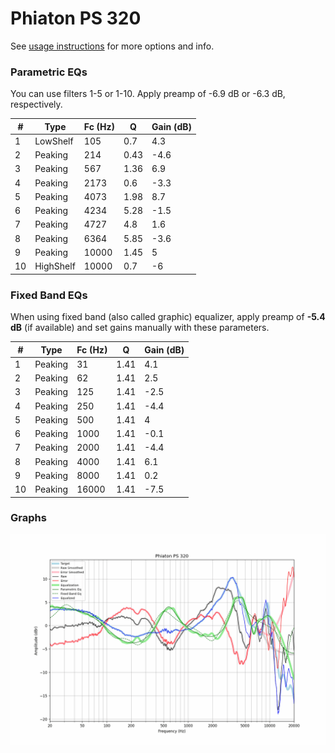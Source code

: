# Phiaton PS 320
See [usage instructions](https://github.com/jaakkopasanen/AutoEq#usage) for more options and info.

### Parametric EQs
You can use filters 1-5 or 1-10. Apply preamp of -6.9 dB or -6.3 dB, respectively.

|   # | Type      |   Fc (Hz) |    Q |   Gain (dB) |
|-----|-----------|-----------|------|-------------|
|   1 | LowShelf  |       105 | 0.7  |         4.3 |
|   2 | Peaking   |       214 | 0.43 |        -4.6 |
|   3 | Peaking   |       567 | 1.36 |         6.9 |
|   4 | Peaking   |      2173 | 0.6  |        -3.3 |
|   5 | Peaking   |      4073 | 1.98 |         8.7 |
|   6 | Peaking   |      4234 | 5.28 |        -1.5 |
|   7 | Peaking   |      4727 | 4.8  |         1.6 |
|   8 | Peaking   |      6364 | 5.85 |        -3.6 |
|   9 | Peaking   |     10000 | 1.45 |         5   |
|  10 | HighShelf |     10000 | 0.7  |        -6   |

### Fixed Band EQs
When using fixed band (also called graphic) equalizer, apply preamp of **-5.4 dB** (if available) and set gains manually with these parameters.

|   # | Type    |   Fc (Hz) |    Q |   Gain (dB) |
|-----|---------|-----------|------|-------------|
|   1 | Peaking |        31 | 1.41 |         4.1 |
|   2 | Peaking |        62 | 1.41 |         2.5 |
|   3 | Peaking |       125 | 1.41 |        -2.5 |
|   4 | Peaking |       250 | 1.41 |        -4.4 |
|   5 | Peaking |       500 | 1.41 |         4   |
|   6 | Peaking |      1000 | 1.41 |        -0.1 |
|   7 | Peaking |      2000 | 1.41 |        -4.4 |
|   8 | Peaking |      4000 | 1.41 |         6.1 |
|   9 | Peaking |      8000 | 1.41 |         0.2 |
|  10 | Peaking |     16000 | 1.41 |        -7.5 |

### Graphs
![](./Phiaton%20PS%20320.png)
